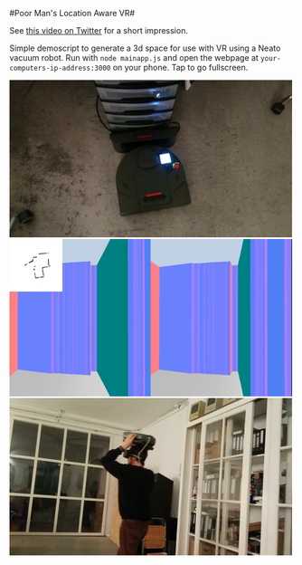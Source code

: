 #Poor Man's Location Aware VR#

See [this video on Twitter](https://twitter.com/JaspervanLoenen/status/792113321000435713) for a short impression.


Simple demoscript to generate a 3d space for use with VR using a Neato vacuum robot. Run with `node mainapp.js` and open the webpage at `your-computers-ip-address:3000` on your phone. Tap to go fullscreen.


![robot](img1.png)
![space](img2.png)
![walking-with-a-robot-on-your-head](img3.png)

